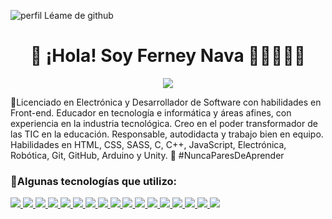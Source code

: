![perfil Léame de github](https://github.com/ferneynava/ferneynava/assets/43612075/31c30347-2820-4f8f-a4f6-9523652f62d9)



<h1 align='center'> 🚀 ¡Hola! Soy Ferney Nava 👨‍🏫👨‍💻🚀</h1>

<p align='center'> 
  <a href="https://www.linkedin.com/in/ferney-alexander-nava-trujillo-0478a8118/">
    <img src="https://img.shields.io/badge/LinkedIn-0077B5?style=for-the-badge&logo=linkedin&logoColor=white"/>
  </a>
  
</p>

🚀Licenciado en Electrónica y Desarrollador de Software con habilidades en Front-end. Educador en tecnología e informática y áreas afines, con experiencia en la industria tecnológica. Creo en el poder transformador de las TIC en la educación. Responsable, autodidacta y trabajo bien en equipo. Habilidades en HTML, CSS, SASS, C, C++, JavaScript, Electrónica, Robótica, Git, GitHub, Arduino y Unity. 🚀 #NuncaParesDeAprender

<h3>🎯Algunas tecnologías que utilizo:</h3>
  <a href=" ">
    <img src="https://img.shields.io/badge/Canva-%2300C4CC.svg?&style=for-the-badge&logo=Canva&logoColor=white"/>
    <img src="https://img.shields.io/badge/Unity-100000?style=for-the-badge&logo=unity&logoColor=white"/>
    <img src="https://img.shields.io/badge/Arduino-00979D?style=for-the-badge&logo=Arduino&logoColor=white"/>
    <img src="https://img.shields.io/badge/Visual_Studio_Code-0078D4?style=for-the-badge&logo=visual%20studio%20code&logoColor=white"/>
    <img src="https://img.shields.io/badge/Git-F05032?style=for-the-badge&logo=git&logoColor=white"/>
    <img src="https://img.shields.io/badge/HTML5-E34F26?style=for-the-badge&logo=html5&logoColor=white"/>
    <img src="https://img.shields.io/badge/CSS3-1572B6?style=for-the-badge&logo=css3&logoColor=white"/>
    <img src="https://img.shields.io/badge/Sass-CC6699?style=for-the-badge&logo=sass&logoColor=white"/>
    <img src="https://img.shields.io/badge/JavaScript-323330?style=for-the-badge&logo=javascript&logoColor=F7DF1E"/>
    <img src="https://img.shields.io/badge/C-00599C?style=for-the-badge&logo=c&logoColor=white"/>
    <img src="https://img.shields.io/badge/C%2B%2B-00599C?style=for-the-badge&logo=c%2B%2B&logoColor=white"/>
    <img src="https://img.shields.io/badge/Scratch-4D97FF?style=for-the-badge&logo=Scratch&logoColor=white"/>
    <img src="https://img.shields.io/badge/Microsoft_Excel-217346?style=for-the-badge&logo=microsoft-excel&logoColor=white"/>
    <img src="https://img.shields.io/badge/Microsoft_PowerPoint-B7472A?style=for-the-badge&logo=microsoft-powerpoint&logoColor=white"/>
    <img src="https://img.shields.io/badge/Microsoft_Office-D83B01?style=for-the-badge&logo=microsoft-office&logoColor=white"/>
    <img src="https://img.shields.io/badge/Microsoft_Word-2B579A?style=for-the-badge&logo=microsoft-word&logoColor=white"/>    
     <img src="https://img.shields.io/badge/GitHub-100000?style=for-the-badge&logo=github&logoColor=white"/>  
    
  </a>




